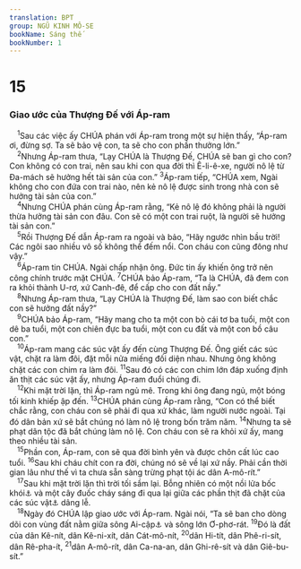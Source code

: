 ```yaml
---
translation: BPT
group: NGŨ KINH MÔ-SE
bookName: Sáng thế 
bookNumber: 1
---
```


<div class="title"><h1>15</h1><h3>Giao ước của Thượng Đế với Áp-ram</h3></div>
<span class="verse sa_15_1"> <sup>1</sup>Sau các việc ấy CHÚA phán với Áp-ram trong một sự hiện thấy, “Áp-ram ơi, đừng sợ. Ta sẽ bảo vệ con, ta sẽ cho con phần thưởng lớn.”<br/></span>
<span class="verse sa_15_2"> <sup>2</sup>Nhưng Áp-ram thưa, “Lạy CHÚA là Thượng Đế, CHÚA sẽ ban gì cho con? Con không có con trai, nên sau khi con qua đời thì Ê-li-ê-xe, người nô lệ từ Đa-mách sẽ hưởng hết tài sản của con.”</span>
<span class="verse sa_15_3"><sup>3</sup>Áp-ram tiếp, “CHÚA xem, Ngài không cho con đứa con trai nào, nên kẻ nô lệ được sinh trong nhà con sẽ hưởng tài sản của con.”<br/></span>
<span class="verse sa_15_4"> <sup>4</sup>Nhưng CHÚA phán cùng Áp-ram rằng, “Kẻ nô lệ đó không phải là người thừa hưởng tài sản con đâu. Con sẽ có một con trai ruột, là người sẽ hưởng tài sản con.”<br/></span>
<span class="verse sa_15_5"> <sup>5</sup>Rồi Thượng Đế dẫn Áp-ram ra ngoài và bảo, “Hãy ngước nhìn bầu trời! Các ngôi sao nhiều vô số không thể đếm nổi. Con cháu con cũng đông như vậy.”<br/></span>
<span class="verse sa_15_6"> <sup>6</sup>Áp-ram tin CHÚA. Ngài chấp nhận ông. Đức tin ấy khiến ông trở nên công chính trước mặt CHÚA.</span>
<span class="verse sa_15_7"><sup>7</sup>CHÚA bảo Áp-ram, “Ta là CHÚA, đã đem con ra khỏi thành U-rơ, xứ Canh-đê, để cấp cho con đất nầy.”<br/></span>
<span class="verse sa_15_8"> <sup>8</sup>Nhưng Áp-ram thưa, “Lạy CHÚA là Thượng Đế, làm sao con biết chắc con sẽ hưởng đất nầy?”<br/></span>
<span class="verse sa_15_9"> <sup>9</sup>CHÚA bảo Áp-ram, “Hãy mang cho ta một con bò cái tơ ba tuổi, một con dê ba tuổi, một con chiên đực ba tuổi, một con cu đất và một con bồ câu con.”<br/></span>
<span class="verse sa_15_10"> <sup>10</sup>Áp-ram mang các súc vật ấy đến cùng Thượng Đế. Ông giết các súc vật, chặt ra làm đôi, đặt mỗi nửa miếng đối diện nhau. Nhưng ông không chặt các con chim ra làm đôi.</span>
<span class="verse sa_15_11"><sup>11</sup>Sau đó có các con chim lớn đáp xuống định ăn thịt các súc vật ấy, nhưng Áp-ram đuổi chúng đi.<br/></span>
<span class="verse sa_15_12"> <sup>12</sup>Khi mặt trời lặn, thì Áp-ram ngủ mê. Trong khi ông đang ngủ, một bóng tối kinh khiếp ập đến.</span>
<span class="verse sa_15_13"><sup>13</sup>CHÚA phán cùng Áp-ram rằng, “Con có thể biết chắc rằng, con cháu con sẽ phải đi qua xứ khác, làm người nước ngoài. Tại đó dân bản xứ sẽ bắt chúng nó làm nô lệ trong bốn trăm năm.</span>
<span class="verse sa_15_14"><sup>14</sup>Nhưng ta sẽ phạt dân tộc đã bắt chúng làm nô lệ. Con cháu con sẽ ra khỏi xứ ấy, mang theo nhiều tài sản.<br/></span>
<span class="verse sa_15_15"> <sup>15</sup>Phần con, Áp-ram, con sẽ qua đời bình yên và được chôn cất lúc cao tuổi.</span>
<span class="verse sa_15_16"><sup>16</sup>Sau khi cháu chít con ra đời, chúng nó sẽ về lại xứ nầy. Phải cần thời gian lâu như thế vì ta chưa sẵn sàng trừng phạt tội ác dân A-mô-rít.”<br/></span>
<span class="verse sa_15_17"> <sup>17</sup>Sau khi mặt trời lặn thì trời tối sầm lại. Bỗng nhiên có một nồi lửa bốc khói<a data-toggle="tooltip" data-placement="bottom" title="Đây là một nồi bằng đất đựng than lửa để mồi lửa.">⚓</a> và một cây đuốc cháy sáng đi qua lại giữa các phần thịt đã chặt của các súc vật<a data-toggle="tooltip" data-placement="bottom" title="Điều nầy cho thấy Thượng Đế đã cam kết hay “đóng ấn” giao ước mà Ngài lập cùng Áp-ram. Thời xưa người ta muốn chứng tỏ lòng thành thật khi cam kết thì người ta đi qua lại giữa các phần của các con thú đã được cắt ra và nói “Nếu tôi không giữ được giao ước thì tôi sẽ bị phân thây như thế nầy.”">⚓</a> dâng lễ.<br/></span>
<span class="verse sa_15_18"> <sup>18</sup>Ngày đó CHÚA lập giao ước với Áp-ram. Ngài nói, “Ta sẽ ban cho dòng dõi con vùng đất nằm giữa sông Ai-cập<a data-toggle="tooltip" data-placement="bottom" title="Đây là suối mang tên “Hoa-đi En-A-rít.”">⚓</a> và sông lớn Ơ-phơ-rát.</span>
<span class="verse sa_15_19"><sup>19</sup>Đó là đất của dân Kê-nít, dân Kê-ni-xít, dân Cát-mô-nít,</span>
<span class="verse sa_15_20"><sup>20</sup>dân Hi-tít, dân Phê-ri-sít, dân Rê-pha-ít,</span>
<span class="verse sa_15_21"><sup>21</sup>dân A-mô-rít, dân Ca-na-an, dân Ghi-rê-sít và dân Giê-bu-sít.”<br/></span>
